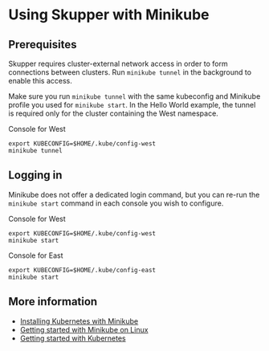 # Using Skupper with Minikube

## Prerequisites

Skupper requires cluster-external network access in order to form
connections between clusters.  Run `minikube tunnel` in the background
to enable this access.

Make sure you run `minikube tunnel` with the same kubeconfig and
Minikube profile you used for `minikube start`.  In the Hello World
example, the tunnel is required only for the cluster containing the
West namespace.

<div class="code-label session-2">Console for West</div>

    export KUBECONFIG=$HOME/.kube/config-west
    minikube tunnel

## Logging in

Minikube does not offer a dedicated login command, but you can re-run
the `minikube start` command in each console you wish to configure.

<div class="code-label session-2">Console for West</div>

    export KUBECONFIG=$HOME/.kube/config-west
    minikube start

<div class="code-label session-1">Console for East</div>

    export KUBECONFIG=$HOME/.kube/config-east
    minikube start

## More information

* [Installing Kubernetes with Minikube](https://kubernetes.io/docs/setup/learning-environment/minikube/)
* [Getting started with Minikube on Linux](https://opensource.com/article/18/10/getting-started-minikube)
* [Getting started with Kubernetes](https://kubernetes.io/docs/setup/)
